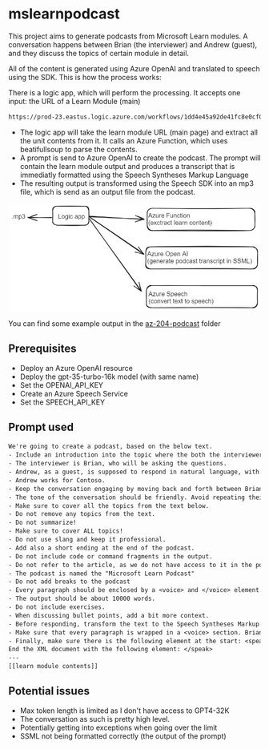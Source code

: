 # mslearnpodcast

This project aims to generate podcasts from Microsoft Learn modules. A conversation happens between Brian (the interviewer) and Andrew (guest), and they discuss the topics of certain module in detail.

All of the content is generated using Azure OpenAI and translated to speech using the SDK. This is how the process works:

There is a logic app, which will perform the processing. It accepts one input: the URL of a Learn Module (main)

```txt
https://prod-23.eastus.logic.azure.com/workflows/1dd4e45a92de41fc8e0cf0044980577d/triggers/manual/paths/invoke?api-version=2016-10-01&sp=%2Ftriggers%2Fmanual%2Frun&sv=1.0&sig=rjYWaYRnIWe4qh84C-Qwg7gxyJ9O5gBJHmgCrYwDmRQ&url=https://learn.microsoft.com/en-us/training/modules/introduction-to-azure-app-service/
```

- The logic app will take the learn module URL (main page) and extract all the unit contents from it. It calls an Azure Function, which uses beatifullsoup to parse the contents.
- A prompt is send to Azure OpenAI to create the podcast. The prompt will contain the learn module output and produces a transcript that is immediatly formatted using the Speech Syntheses Markup Language
- The resulting output is transformed using the Speech SDK into an mp3 file, which is send as an output file from the podcast.

![architecture](./architecture.excalidraw.png)

You can find some example output in the [az-204-podcast](./az-204-podcast/) folder

## Prerequisites

- Deploy an Azure OpenAI resource
- Deploy the gpt-35-turbo-16k model (with same name)
- Set the OPENAI_API_KEY
- Create an Azure Speech Service
- Set the SPEECH_API_KEY

## Prompt used

```txt
We're going to create a podcast, based on the below text.
- Include an introduction into the topic where the both the interviewer and the guest introduce themselves.
- The interviewer is Brian, who will be asking the questions.
- Andrew, as a guest, is supposed to respond in natural language, with short sentences.
- Andrew works for Contoso.
- Keep the conversation engaging by moving back and forth between Brian and Andrew. 
- The tone of the conversation should be friendly. Avoid repeating their names.
- Make sure to cover all the topics from the text below. 
- Do not remove any topics from the text.
- Do not summarize!
- Make sure to cover ALL topics!
- Do not use slang and keep it professional.
- Add also a short ending at the end of the podcast.
- Do not include code or command fragments in the output.
- Do not refer to the article, as we do not have access to it in the podcast.
- The podcast is named the "Microsoft Learn Podcast"
- Do not add breaks to the podcast
- Every paragraph should be enclosed by a <voice> and </voice> element.
- The output should be about 10000 words.
- Do not include exercises.
- When discussing bullet points, add a bit more context.
- Before responding, transform the text to the Speech Syntheses Markup Language. The output should be XML.
- Make sure that every paragraph is wrapped in a <voice> section. Brian should use the voice with name "en-US-BrianNeural". Andrew should use the voice with name "en-US-AndrewNeural".
- Finally, make sure there is the following element at the start: <speak xmlns="http://www.w3.org/2001/10/synthesis" xmlns:mstts="http://www.w3.org/2001/mstts" xmlns:emo="http://www.w3.org/2009/10/emotionml" version="1.0" xml:lang="en-US">
End the XML document with the following element: </speak>
---
[[learn module contents]]
```

## Potential issues

- Max token length is limited as I don't have access to GPT4-32K
- The conversation as such is pretty high level.
- Potentially getting into exceptions when going over the limit
- SSML not being formatted correctly (the output of the prompt)